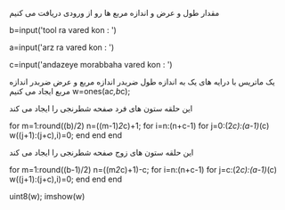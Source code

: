 
مقدار طول و عرض و اندازه مربع ها رو از ورودی دریافت می کنیم

b=input('tool ra vared kon :   ')

a=input('arz ra vared kon :   ')

c=input('andazeye morabbaha vared kon :   ')

یک ماتریس  با درایه های یک به اندازه طول ضربدر اندازه مربع و عرض ضربدر اندازه مربع ایجاد می کنیم
w=ones(a*c,b*c);

این حلقه ستون های فرد صفحه شطرنجی را ایجاد می کند

for m=1:round((b)/2)
    n=((m-1)*2*c)+1;
for i=n:(n+c-1)
    for j=0:(2*c):(a-1)*(c)
        w((j+1):(j+c),i)=0;
    end
end
end

این حلقه ستون های زوج صفحه شطرنجی را ایجاد می کند

for m=1:round((b-1)/2)
    n=((m*2*c)+1)-c;
for i=n:(n+c-1)
    for j=c:(2*c):(a-1)*(c)
        w((j+1):(j+c),i)=0;
    end
end
end
    
uint8(w);
 imshow(w)
